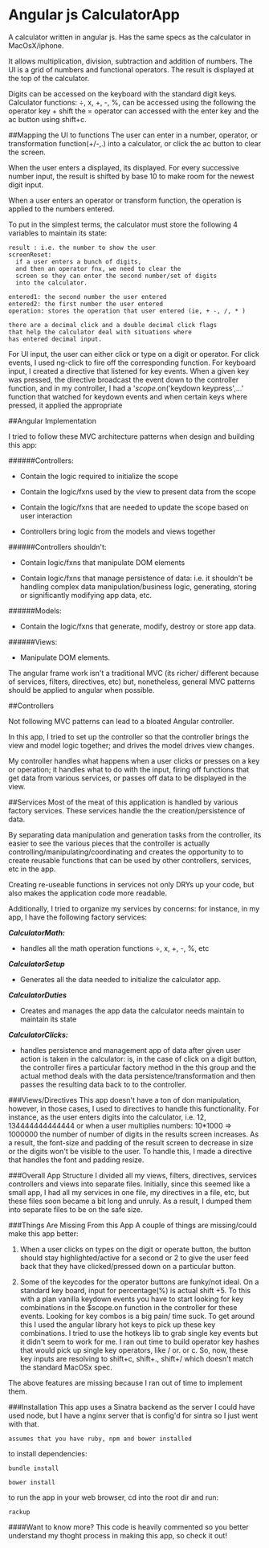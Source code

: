 # Angular js CalculatorApp

A calculator written in angular js.
Has the same specs as the calculator in MacOsX/iphone.

It allows multiplication, division, subtraction and
addition of numbers.
The UI is a grid of numbers and functional operators.
The result is displayed at the top of the calculator.

Digits can be accessed on the keyboard with the standard
digit keys. Calculator functions:
÷, x, +, -, %,
can be accessed using the following the operator key + shift
the = operator can accessed with the enter key
and the ac button using shift+c.

##Mapping the UI to functions
The user can enter in a number, operator, or transformation
function(+/-,.) into a calculator, or click the ac
button to clear the screen.


When the user enters a displayed, its displayed.
For every successive number input, the result is shifted
by base 10 to make room for the newest digit input.

When a user enters an operator or transform function, the operation is applied
to the numbers entered.

To put in the simplest terms, the calculator must
store the following 4 variables to maintain its state:

```
result : i.e. the number to show the user
screenReset:
  if a user enters a bunch of digits,
  and then an operator fnx, we need to clear the
  screen so they can enter the second number/set of digits
  into the calculator.

entered1: the second number the user entered
entered2: the first number the user entered
operation: stores the operation that user entered (ie, + -, /, * )

there are a decimal click and a double decimal click flags
that help the calculator deal with situations where
has entered decimal input.

```

For UI input, the user can either click or type on a digit
or operator. For click events, I used ng-click to fire
off the corresponding function. For keyboard input,
I created a directive that listened for key events.
When a given key was pressed, the directive broadcast
the event down to the controller function, and in my controller,
I had a '$scope.$on('keydown keypress',...' function
that watched for keydown events and when certain
keys where pressed, it applied the appropriate


##Angular Implementation

I tried to follow these MVC architecture patterns
when design and building this app:


######Controllers:

+ Contain the logic required to initialize the scope

+ Contain the logic/fxns used by the view to present data from the scope

+ Contain the logic/fxns that are needed to update the scope based on user interaction

+ Controllers bring logic from the models and views together

######Controllers shouldn't:

+ Contain logic/fxns that manipulate DOM elements

+ Contain logic/fxns that manage persistence of data:
  i.e. it shouldn't be handling complex
  data manipulation/business logic, generating, storing
  or significantly modifying app data, etc.

######Models:

+ Contain the logic/fxns that generate, modify, destroy
  or store app data.

######Views:

 + Manipulate DOM elements.

The angular frame work isn't a traditional MVC (its richer/
different because of services, filters, directives, etc)
but, nonetheless, general MVC patterns should be applied
to angular when possible.



##Controllers

Not following MVC patterns can lead to a bloated
Angular controller.

In this app, I tried to set up the controller so that
the controller brings the view and model logic together;
and drives the model drives view changes.

My controller handles what happens when a user clicks
or presses on a key or operation; it handles
what to do with the input, firing off functions
that get data from various services, or passes off data
to be displayed in the view.

##Services
Most of the meat of this application is handled
by various factory services. These services handle the
the creation/persistence of data.

By separating data manipulation and generation
tasks from the controller,
its easier to see the various pieces that the controller
is actually controlling/manipulating/coordinating and
creates the opportunity to to create reusable functions
that can be used by other controllers, services, etc
in the app.

Creating re-useable functions in services not only
DRYs up your code, but also
makes the application code more readable.


Additionally, I tried to organize my services by concerns:
for instance, in my app, I
have the following factory services:


***CalculatorMath:***

+ handles all the math operation functions
                ÷, x, +, -, %, etc

***CalculatorSetup***

+ Generates all the data needed to initialize
                  the calculator app.

***CalculatorDuties***

+ Creates and manages the app data
                  the calculator needs maintain
                  to maintain its state

***CalculatorClicks:***

+ handles persistence and management app
            of data after given user action is taken in
            the calculator: is, in the case of click
            on a digit button, the controller fires
            a particular factory method in the this
            group and the actual method deals with
            the data persistence/transformation
            and then passes the resulting data back to
            to the controller.


###Views/Directives
This app doesn't have a ton of don manipulation, however,
in those cases, I used to directives to handle this
functionality.
For instance, as the user enters digits into the calculator,
 i.e. 12, 134444444444444
or when a user multiplies numbers: 10*1000 => 1000000
the number of number of digits in the results screen
increases. As a result, the font-size and padding of
the result screen to decrease in size or the digits
won't be visible to the user.
To handle this, I made a directive that handles
the font and padding resize.

###Overall App Structure
I divided all my views, filters, directives, services controllers
and views into separate files. Initially, since this
seemed like a small app, I had all my services in one file,
my directives in a file, etc, but these files soon became
a bit long and unruly. As a result, I dumped them into separate
files to be on the safe size.



###Things Are Missing From this App
A couple of things are missing/could make this app better:


1. When a user clicks on types on the digit or operate
button, the button should stay highlighted/active
for a second or 2 to give the user feed back that they
have clicked/pressed down on a particular button.

2. Some of the keycodes for the operator buttons are
funky/not ideal. On a standard key board,
input for percentage(%) is actual shift +5.
To this with a plan vanilla keydown events
you have to start looking for key combinations
in the $scope.on function in the controller
for these events. Looking for key combos is a big pain/
time suck. To get around this I used the angular
library hot keys to pick up these key combinations.
I tried to use the hotkeys lib to grab single key events
but it didn't seem to work for me.
I ran out time to build operator key hashes that would
pick up single key operators, like / or. or c. So, now,
these key inputs are resolving to shift+c, shift+., shift+/
which doesn't match the standard MacOSx spec.

The above features are missing because I ran out of
time to implement them.



###Installation
This app uses a Sinatra backend as the server
I could have used node, but I have a nginx server
that is config'd for sintra so I just went with that.

```
assumes that you have ruby, npm and bower installed
```

to install dependencies:

```
bundle install
```

```
bower install
```

to run the app in your web browser, cd into the root dir and run:

```
rackup
````

####Want to know more?  This code is heavily commented so you better understand my thoght process in making this app, so check it out!


